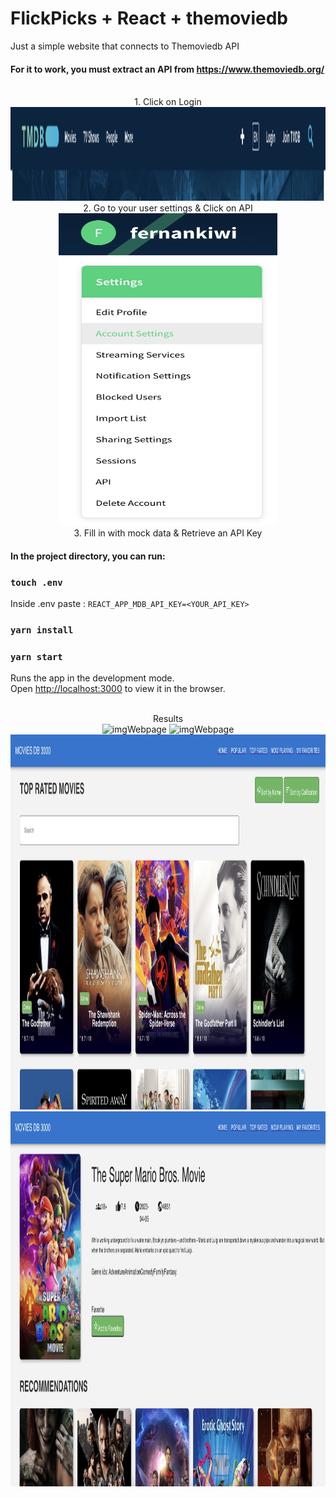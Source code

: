 # FlickPicks + React + themoviedb
Just a simple website that connects to Themoviedb API

#### For it to work, you must extract an API from https://www.themoviedb.org/

<p align="center">
</br>1. Click on Login</br>
<img src="./Photos/1.png" width="800" height="150">
</br>2. Go to your user settings & Click on API</br>
<img src="./Photos/2.png" width="350" height="500">
</br>3. Fill in with mock data & Retrieve an API Key</br>
</p>


#### In the project directory, you can run:

### `touch .env`

Inside .env paste : `REACT_APP_MDB_API_KEY=<YOUR_API_KEY>`

### `yarn install`

### `yarn start`

Runs the app in the development mode.\
Open [http://localhost:3000](http://localhost:3000) to view it in the browser.

<p align="center">
</br>Results</br>
<img width="800px" height="600px" src="./Photos/3.png" alt="imgWebpage">
<img width="800px" height="600px" src="./Photos/4.png" alt="imgWebpage">
<img width="800px" height="600px" src="./Photos/5.png" alt="imgWebpage">
<img width="800px" height="600px" src="./Photos/6.png" alt="imgWebpage">
</p>
